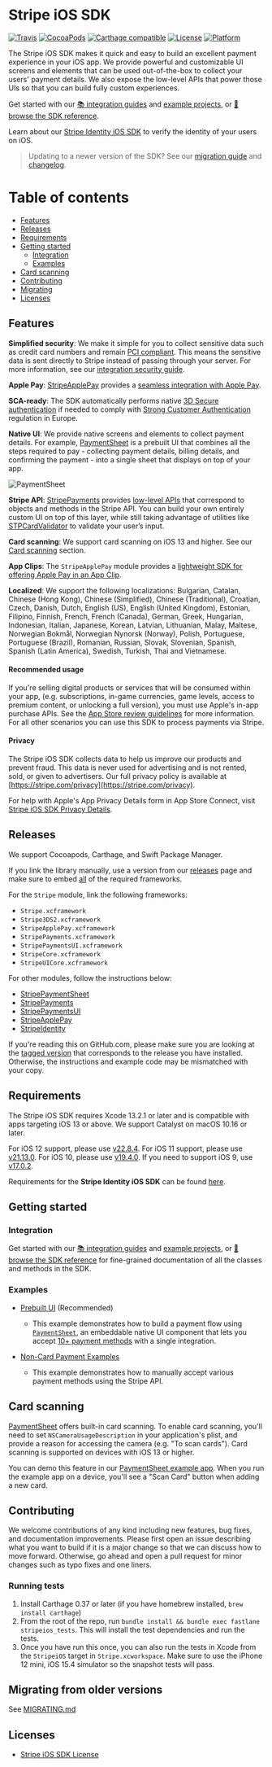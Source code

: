 # Stripe iOS SDK

[![Travis](https://img.shields.io/travis/stripe/stripe-ios/master.svg?style=flat)](https://travis-ci.org/stripe/stripe-ios)
[![CocoaPods](https://img.shields.io/cocoapods/v/Stripe.svg?style=flat)](http://cocoapods.org/?q=author%3Astripe%20name%3Astripe)
[![Carthage compatible](https://img.shields.io/badge/Carthage-compatible-4BC51D.svg?style=flat)](https://github.com/Carthage/Carthage)
[![License](https://img.shields.io/cocoapods/l/Stripe.svg?style=flat)](https://github.com/stripe/stripe-ios/blob/master/LICENSE)
[![Platform](https://img.shields.io/cocoapods/p/Stripe.svg?style=flat)](https://github.com/stripe/stripe-ios#)

The Stripe iOS SDK makes it quick and easy to build an excellent payment experience in your iOS app. We provide powerful and customizable UI screens and elements that can be used out-of-the-box to collect your users' payment details. We also expose the low-level APIs that power those UIs so that you can build fully custom experiences.

Get started with our [📚 integration guides](https://stripe.com/docs/payments/accept-a-payment?platform=ios) and [example projects](#examples), or [📘 browse the SDK reference](https://stripe.dev/stripe-ios/docs/index.html).

Learn about our [Stripe Identity iOS SDK](StripeIdentity/README.md) to verify the identity of your users on iOS.

> Updating to a newer version of the SDK? See our [migration guide](https://github.com/stripe/stripe-ios/blob/master/MIGRATING.md) and [changelog](https://github.com/stripe/stripe-ios/blob/master/CHANGELOG.md).

Table of contents
=================

<!--ts-->
   * [Features](#features)
   * [Releases](#releases)
   * [Requirements](#requirements)
   * [Getting started](#getting-started)
      * [Integration](#integration)
      * [Examples](#examples)
   * [Card scanning](#card-scanning)
   * [Contributing](#contributing)
   * [Migrating](#migrating-from-older-versions)
   * [Licenses](#licenses)

<!--te-->

## Features

**Simplified security**: We make it simple for you to collect sensitive data such as credit card numbers and remain [PCI compliant](https://stripe.com/docs/security#pci-dss-guidelines). This means the sensitive data is sent directly to Stripe instead of passing through your server. For more information, see our [integration security guide](https://stripe.com/docs/security).

**Apple Pay**: [StripeApplePay](StripeApplePay/README.md) provides a [seamless integration with Apple Pay](https://stripe.com/docs/apple-pay).

**SCA-ready**: The SDK automatically performs native [3D Secure authentication](https://stripe.com/docs/payments/3d-secure) if needed to comply with [Strong Customer Authentication](https://stripe.com/docs/strong-customer-authentication) regulation in Europe.

**Native UI**: We provide native screens and elements to collect payment details. For example, [PaymentSheet](https://stripe.com/docs/payments/accept-a-payment?platform=ios) is a prebuilt UI that combines all the steps required to pay - collecting payment details, billing details, and confirming the payment - into a single sheet that displays on top of your app.

<img src="https://user-images.githubusercontent.com/89988962/153276097-9b3369a0-e732-45c4-96ec-ff9d48ad0fb6.png" alt="PaymentSheet" align="center"/>

**Stripe API**: [StripePayments](StripePayments/README.md) provides [low-level APIs](https://stripe.dev/stripe-ios/docs/Classes/STPAPIClient.html) that correspond to objects and methods in the Stripe API. You can build your own entirely custom UI on top of this layer, while still taking advantage of utilities like [STPCardValidator](https://stripe.dev/stripe-ios/docs/Classes/STPCardValidator.html) to validate your user’s input.

**Card scanning**: We support card scanning on iOS 13 and higher. See our [Card scanning](#card-scanning) section.

**App Clips**: The `StripeApplePay` module provides a [lightweight SDK for offering Apple Pay in an App Clip](https://stripe.com/docs/apple-pay#app-clips).

**Localized**: We support the following localizations: Bulgarian, Catalan, Chinese (Hong Kong), Chinese (Simplified), Chinese (Traditional), Croatian, Czech, Danish, Dutch, English (US), English (United Kingdom), Estonian, Filipino, Finnish, French, French (Canada), German, Greek, Hungarian, Indonesian, Italian, Japanese, Korean, Latvian, Lithuanian, Malay, Maltese, Norwegian Bokmål, Norwegian Nynorsk (Norway), Polish, Portuguese, Portuguese (Brazil), Romanian, Russian, Slovak, Slovenian, Spanish, Spanish (Latin America), Swedish, Turkish, Thai and Vietnamese.

#### Recommended usage

If you're selling digital products or services that will be consumed within your app, (e.g. subscriptions, in-game currencies, game levels, access to premium content, or unlocking a full version), you must use Apple's in-app purchase APIs. See the [App Store review guidelines](https://developer.apple.com/app-store/review/guidelines/#payments) for more information. For all other scenarios you can use this SDK to process payments via Stripe.

#### Privacy

The Stripe iOS SDK collects data to help us improve our products and prevent fraud. This data is never used for advertising and is not rented, sold, or given to advertisers. Our full privacy policy is available at [https://stripe.com/privacy](https://stripe.com/privacy).

For help with Apple's App Privacy Details form in App Store Connect, visit [Stripe iOS SDK Privacy Details](https://support.stripe.com/questions/stripe-ios-sdk-privacy-details).

## Releases

We support Cocoapods, Carthage, and Swift Package Manager.

If you link the library manually, use a version from our [releases](https://github.com/stripe/stripe-ios/releases) page and make sure to embed <ins>all</ins> of the required frameworks.

For the `Stripe` module, link the following frameworks:
- `Stripe.xcframework`
- `Stripe3DS2.xcframework`
- `StripeApplePay.xcframework`
- `StripePayments.xcframework`
- `StripePaymentsUI.xcframework`
- `StripeCore.xcframework`
- `StripeUICore.xcframework`

For other modules, follow the instructions below:
- [StripePaymentSheet](StripePaymentSheet/README.md#manual-linking)
- [StripePayments](StripePayments/README.md#manual-linking)
- [StripePaymentsUI](StripePaymentsUI/README.md#manual-linking)
- [StripeApplePay](StripeApplePay/README.md#manual-linking)
- [StripeIdentity](StripeIdentity/README.md#manual-linking)

If you're reading this on GitHub.com, please make sure you are looking at the [tagged version](https://github.com/stripe/stripe-ios/tags) that corresponds to the release you have installed. Otherwise, the instructions and example code may be mismatched with your copy.

## Requirements

The Stripe iOS SDK requires Xcode 13.2.1 or later and is compatible with apps targeting iOS 13 or above. We support Catalyst on macOS 10.16 or later.

For iOS 12 support, please use [v22.8.4](https://github.com/stripe/stripe-ios/tree/v22.8.4). For iOS 11 support, please use [v21.13.0](https://github.com/stripe/stripe-ios/tree/v21.13.0). For iOS 10, please use [v19.4.0](https://github.com/stripe/stripe-ios/tree/v19.4.0). If you need to support iOS 9, use [v17.0.2](https://github.com/stripe/stripe-ios/tree/v17.0.2).

Requirements for the **Stripe Identity iOS SDK** can be found [here](StripeIdentity/README.md#requirements).

## Getting started

### Integration

Get started with our [📚 integration guides](https://stripe.com/docs/payments/accept-a-payment?platform=ios) and [example projects](/Example), or [📘 browse the SDK reference](https://stripe.dev/stripe-ios/docs/index.html) for fine-grained documentation of all the classes and methods in the SDK.

### Examples

- [Prebuilt UI](Example/PaymentSheet%20Example) (Recommended)
  - This example demonstrates how to build a payment flow using [`PaymentSheet`](https://stripe.com/docs/payments/accept-a-payment?platform=ios), an embeddable native UI component that lets you accept [10+ payment methods](https://stripe.com/docs/payments/payment-methods/integration-options#payment-method-product-support) with a single integration.

- [Non-Card Payment Examples](Example/Non-Card%20Payment%20Examples)
  - This example demonstrates how to manually accept various payment methods using the Stripe API.

## Card scanning

[PaymentSheet](https://stripe.com/docs/payments/accept-a-payment?platform=ios) offers built-in card scanning. To enable card scanning, you'll need to set `NSCameraUsageDescription` in your application's plist, and provide a reason for accessing the camera (e.g. "To scan cards"). Card scanning is supported on devices with iOS 13 or higher.

You can demo this feature in our [PaymentSheet example app](Example/PaymentSheet%20Example). When you run the example app on a device, you'll see a "Scan Card" button when adding a new card.

## Contributing

We welcome contributions of any kind including new features, bug fixes, and documentation improvements. Please first open an issue describing what you want to build if it is a major change so that we can discuss how to move forward. Otherwise, go ahead and open a pull request for minor changes such as typo fixes and one liners.

### Running tests

1. Install Carthage 0.37 or later (if you have homebrew installed, `brew install carthage`)
2. From the root of the repo, run `bundle install && bundle exec fastlane stripeios_tests`. This will install the test dependencies and run the tests.
3. Once you have run this once, you can also run the tests in Xcode from the `StripeiOS` target in `Stripe.xcworkspace`. Make sure to use the iPhone 12 mini, iOS 15.4 simulator so the snapshot tests will pass.

## Migrating from older versions

See [MIGRATING.md](https://github.com/stripe/stripe-ios/blob/master/MIGRATING.md)

## Licenses

- [Stripe iOS SDK License](LICENSE)
